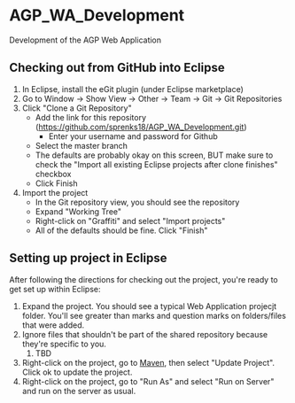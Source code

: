# AGP_WA_Development
Development of the AGP Web Application

## Checking out from GitHub into Eclipse

1. In Eclipse, install the eGit plugin (under Eclipse marketplace)
2. Go to Window -> Show View -> Other -> Team -> Git -> Git Repositories
3. Click "Clone a Git Repository"
   * Add the link for this repository (https://github.com/sprenks18/AGP_WA_Development.git)
     * Enter your username and password for Github
   * Select the master branch
   * The defaults are probably okay on this screen, BUT make sure to check the "Import all existing Eclipse projects after clone finishes" checkbox
   * Click Finish
4. Import the project
   * In the Git repository view, you should see the repository
   * Expand "Working Tree"
   * Right-click on "Graffiti" and select "Import projects"
   * All of the defaults should be fine.  Click "Finish"
  
## Setting up project in Eclipse

After following the directions for checking out the project, you're ready to get set up within Eclipse:

1. Expand the project.  You should see a typical Web Application projecjt folder.  You'll see greater than marks and question marks on folders/files that were added.
2. Ignore files that shouldn't be part of the shared repository because they're specific to you.
   1. TBD
3. Right-click on the project, go to [Maven](https://maven.apache.org/), then select "Update Project".  Click ok to update the project.
4. Right-click on the project, go to "Run As" and select "Run on Server" and run on the server as usual.
